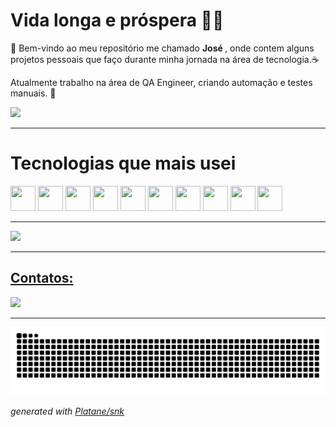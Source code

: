 

<!--
**Jose-augusto-git/Jose-augusto-git** is a ✨ _special_ ✨ repository because its `README.md` (this file) appears on your GitHub profile.

Here are some ideas to get you started:

- 🔭 I’m currently working on ...
- 🌱 I’m currently learning ...
- 👯 I’m looking to collaborate on ...
- 🤔 I’m looking for help with ...
- 💬 Ask me about ...
- 📫 How to reach me: ...
- 😄 Pronouns: ...
- ⚡ Fun fact: ...
-->

# Vida longa e próspera 🖖🏻

🐽 Bem-vindo ao meu repositório me chamado <b> José </b>, onde contem alguns projetos pessoais que faço durante minha jornada na área de tecnologia.☕

Atualmente trabalho na área de QA Engineer, criando automação e testes manuais. 🤖

<img src="https://media.giphy.com/media/QDjpIL6oNCVZ4qzGs7/giphy.gif?cid=790b7611hzen3wnyb5u5uqujlo9ji54ct0b8eu3yc68ssncl&ep=v1_gifs_search&rid=giphy.gif&ct=g">

------------------

# Tecnologias que mais usei  

<img loading="lazy" src="https://cdn.jsdelivr.net/gh/devicons/devicon@latest/icons/cypressio/cypressio-original.svg" width="40" height="40"/> <img loading="lazy" src="https://cdn.jsdelivr.net/gh/devicons/devicon@latest/icons/html5/html5-original.svg" width="40" height="40"/> <img loading="lazy" src="https://cdn.jsdelivr.net/gh/devicons/devicon@latest/icons/css3/css3-original.svg"  width="40" height="40"/> <img loading="lazy" src="https://cdn.jsdelivr.net/gh/devicons/devicon@latest/icons/python/python-original.svg"  width="40" height="40"/> <img loading="lazy" src="https://cdn.jsdelivr.net/gh/devicons/devicon@latest/icons/javascript/javascript-original.svg"   width="40" height="40"/> <img loading="lazy" src="https://cdn.jsdelivr.net/gh/devicons/devicon@latest/icons/php/php-original.svg"  width="40" height="40"/> <img loading="lazy" src="https://cdn.jsdelivr.net/gh/devicons/devicon@latest/icons/mysql/mysql-original-wordmark.svg"   width="40" height="40"/> <img loading="lazy" src="https://cdn.jsdelivr.net/gh/devicons/devicon@latest/icons/playwright/playwright-original.svg"   width="40" height="40"/> <img loading="lazy" src="https://cdn.jsdelivr.net/gh/devicons/devicon@latest/icons/typescript/typescript-original.svg"   width="40" height="40"/> <img loading="lazy" src="https://cdn.jsdelivr.net/gh/devicons/devicon@latest/icons/wordpress/wordpress-original.svg"  width="40" height="40"/>

---------------------------

<div>
<a href="https://github.com/Jose-augusto-git">
<img loading="lazy" height="180em" src="https://github-readme-stats.vercel.app/api/top-langs/?username=Jose-augusto-git&layout=compact&langs_count=7&theme=tokyonight"/>
<!-- <img loading="lazy" height="180em" src="https://github-readme-stats.vercel.app/api?username=Jose-augusto-git&show_icons=true&theme=tokyonight&include_all_commits=true&count_private=true"/> -->
</div>


---------------------------
## Contatos:

<div>
<a href="https://www.linkedin.com/in/jos%C3%A9-augusto-8a21921b1/" target="_blank"><img loading="lazy" src="https://img.shields.io/badge/-LinkedIn-%230077B5?style=for-the-badge&logo=linkedin&logoColor=white" target="_blank"></a>   
</div>



----------------------------------

<picture>
  <source media="(prefers-color-scheme: dark)" srcset="https://raw.githubusercontent.com/Jose-augusto-git/Jose-augusto-git/output/github-contribution-grid-snake-dark.svg">
  <source media="(prefers-color-scheme: light)" srcset="https://raw.githubusercontent.com/Jose-augusto-git/Jose-augusto-git/output/github-contribution-grid-snake.svg">
  <img alt="github contribution grid snake animation" src="https://raw.githubusercontent.com/Jose-augusto-git/Jose-augusto-git/output/github-contribution-grid-snake.svg">
</picture>

_generated with [Platane/snk](https://github.com/Platane/snk)_


